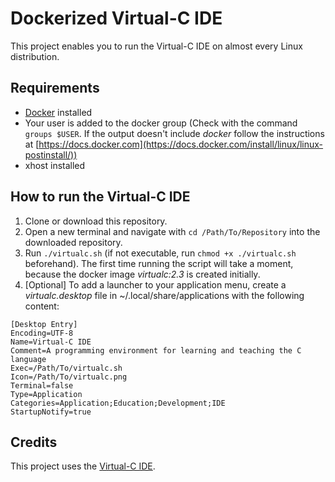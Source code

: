 # Dockerized Virtual-C IDE

This project enables you to run the Virtual-C IDE on almost every Linux distribution.

## Requirements

- [Docker](https://docs.docker.com/) installed
- Your user is added to the docker group (Check with the command `groups $USER`. If the output doesn't include *docker* follow the instructions at [https://docs.docker.com](https://docs.docker.com/install/linux/linux-postinstall/))
- xhost installed

## How to run the Virtual-C IDE

1. Clone or download this repository.
2. Open a new terminal and navigate with `cd /Path/To/Repository` into the downloaded repository.
3. Run `./virtualc.sh` (if not executable, run `chmod +x ./virtualc.sh` beforehand). The first time running the script will take a moment, because the docker image *virtualc:2.3* is created initially.
4. \[Optional\] To add a launcher to your application menu, create a *virtualc.desktop* file in ~/.local/share/applications with the following content:
```
[Desktop Entry]
Encoding=UTF-8
Name=Virtual-C IDE
Comment=A programming environment for learning and teaching the C language
Exec=/Path/To/virtualc.sh
Icon=/Path/To/virtualc.png
Terminal=false
Type=Application
Categories=Application;Education;Development;IDE
StartupNotify=true
```

## Credits

This project uses the [Virtual-C IDE](https://sites.google.com/site/virtualcide/).